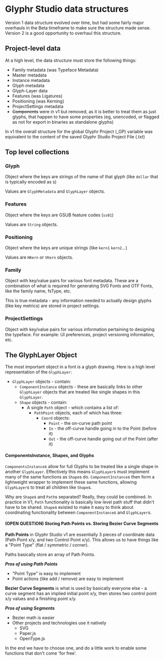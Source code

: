 # Glyphr Studio data structures

Version 1 data structure evolved over time, but had some fairly major overhauls in the Beta timeframe to make sure the structure made sense.
Version 2 is a good opportunity to overhaul this structure.

## Project-level data

At a high level, the data structure must store the following things:

* Family metadata (was Typeface Metadata)
* Master metadata
* Instance metadata
* Glyph metadata
* Glyph-Layer data
* Features (was Ligatures)
* Positioning (was Kerning)
* ProjectSettings metadata
* ~~Components~~ were in v1 but removed, as it is better to treat them as just glyphs, that happen to have some properties (eg, unencoded, or flagged as not for export in binaries as standalone glyphs)

In v1 the overall structure for the global Glyphr Project (_GP) variable was equivalent to the content of the saved Glyphr Studio Project File (.txt)

## Top level collections

### Glyph

Object where the keys are strings of the name of that glyph (like `dollar` that is typically encoded as `$`)

Values are `GlyphMetadata` and `GlyphLayer` objects.

### Features

Object where the keys are GSUB feature codes (`ss01`)

Values are `String` objects.

### Positioning

Object where the keys are unique strings (like `kern1` `kern2`...)

Values are `HKern` or `VKern` objects.

### Family

Object with key/value pairs for various font metadata. 
These are a combination of what is required for generating SVG Fonts and OTF Fonts, like the family name, fsType, etc.

This is true metadata - any information needed to actually design glyphs (like key metrics) are stored in project settings.

### ProjectSettings

Object with key/value pairs for various information pertaining to designing the typeface. 
For example: UI preferences, project versioning information, etc.

## The GlyphLayer Object

The most important object in a font is a glyph drawing. 
Here is a high level representation of the `GlyphLayer`:

* ```GlyphLayer``` objects - contain:
	* ```ComponentInstance``` objects - these are basically links to other `GlyphLayer` objects that are treated like single shapes in this `GlyphLayer`.
	* ```Shape``` objects - contain:
		* A single ```Path``` object - which contains a list of:
			* ```PathPoint``` objects, each of which has three:
				* ```Coord``` objects:
					* `Point` - the on-curve path point
					* `In` - the off-curve handle going in to the Point (before it)
					* `Out` - the off-curve handle going out of the Point (after it)

#### ComponentsInstance, Shapes, and Glyphs

`ComponentsInstance`s allow for full Glyphs to be treated like a single shape in another `GlyphLayer`. 
Effectively this means `GlyphLayer`s must implement many of the same functions as `Shape`s do. 
`ComponentInstance`s then form a lightweight wrapper to implement these same functions, allowing `GlyphLayer`s to treat all children like ```Shape```s.

Why are ```Shape```s and ```Path```s separated?  Really, they could be combined.   In practice in V1, ```Path``` functionality is basically low level path stuff that didn't have to be shared. ```Shape```s existed to make it easy to think about coordinating functionality between ```ComponentInstance```s and ```GlyphLayer```s.

#### (OPEN QUESTION) Storing Path Points vs. Storing Bezier Curve Segments

**Path Points** in Glyphr Studio v1 are essentially 3 pieces of coordinate data (Path Point x/y, and two Control Point x/y).  This allows us to have things like a "Point Type" (flat / symmetric / corner).

Paths basically store an array of Path Points.

_**Pros of using Path Points**_ 
* "Point Type" is easy to implement
* Point actions (like add / remove) are easy to implement

**Bezier Curve Segments** is what is used by basically everyone else - a curve segment has an implied initial point x/y, then stores two control point x/y values and a finishing point x/y.

_**Pros of using Segments**_
* Bezier math is easier
* Other projects and technologies use it natively
	* SVG
	* Paper.js
	* OpenType.js

In the end we have to choose one, and do a little work to enable some functions that don't come 'for free'.
